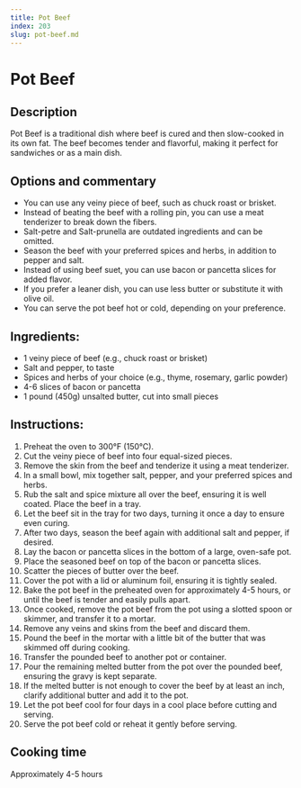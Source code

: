 ```yaml
---
title: Pot Beef
index: 203
slug: pot-beef.md
---
```


# Pot Beef

## Description
Pot Beef is a traditional dish where beef is cured and then slow-cooked in its own fat. The beef becomes tender and flavorful, making it perfect for sandwiches or as a main dish.

## Options and commentary
- You can use any veiny piece of beef, such as chuck roast or brisket.
- Instead of beating the beef with a rolling pin, you can use a meat tenderizer to break down the fibers.
- Salt-petre and Salt-prunella are outdated ingredients and can be omitted.
- Season the beef with your preferred spices and herbs, in addition to pepper and salt.
- Instead of using beef suet, you can use bacon or pancetta slices for added flavor.
- If you prefer a leaner dish, you can use less butter or substitute it with olive oil.
- You can serve the pot beef hot or cold, depending on your preference.

## Ingredients:
- 1 veiny piece of beef (e.g., chuck roast or brisket)
- Salt and pepper, to taste
- Spices and herbs of your choice (e.g., thyme, rosemary, garlic powder)
- 4-6 slices of bacon or pancetta
- 1 pound (450g) unsalted butter, cut into small pieces

## Instructions:
1. Preheat the oven to 300°F (150°C).
2. Cut the veiny piece of beef into four equal-sized pieces.
3. Remove the skin from the beef and tenderize it using a meat tenderizer.
4. In a small bowl, mix together salt, pepper, and your preferred spices and herbs.
5. Rub the salt and spice mixture all over the beef, ensuring it is well coated. Place the beef in a tray.
6. Let the beef sit in the tray for two days, turning it once a day to ensure even curing.
7. After two days, season the beef again with additional salt and pepper, if desired.
8. Lay the bacon or pancetta slices in the bottom of a large, oven-safe pot.
9. Place the seasoned beef on top of the bacon or pancetta slices.
10. Scatter the pieces of butter over the beef.
11. Cover the pot with a lid or aluminum foil, ensuring it is tightly sealed.
12. Bake the pot beef in the preheated oven for approximately 4-5 hours, or until the beef is tender and easily pulls apart.
13. Once cooked, remove the pot beef from the pot using a slotted spoon or skimmer, and transfer it to a mortar.
14. Remove any veins and skins from the beef and discard them.
15. Pound the beef in the mortar with a little bit of the butter that was skimmed off during cooking.
16. Transfer the pounded beef to another pot or container.
17. Pour the remaining melted butter from the pot over the pounded beef, ensuring the gravy is kept separate.
18. If the melted butter is not enough to cover the beef by at least an inch, clarify additional butter and add it to the pot.
19. Let the pot beef cool for four days in a cool place before cutting and serving.
20. Serve the pot beef cold or reheat it gently before serving.

## Cooking time
Approximately 4-5 hours